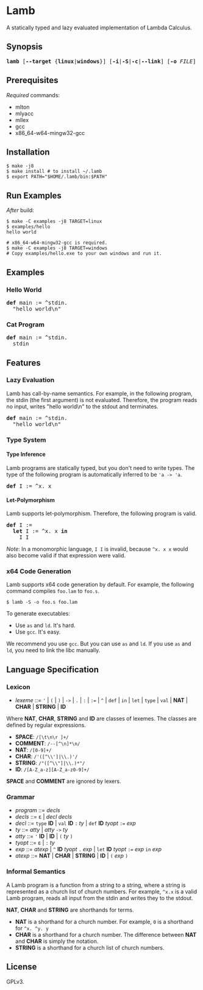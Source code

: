 # Lamb

A statically typed and lazy evaluated implementation of Lambda Calculus.

## Synopsis

<pre>
<b>lamb</b> [<b>--target</b> {<b>linux</b>|<b>windows</b>}] [<b>-i</b>|<b>-S</b>|<b>-c</b>|<b>--link</b>] [<b>-o</b> <i>FILE</i>] <i>FILE</i><b>.lam</b>
</pre>

## Prerequisites

*Required* commands:

- mlton
- mlyacc
- mllex
- gcc
- x86_64-w64-mingw32-gcc

## Installation

```
$ make -j8
$ make install # to install ~/.lamb
$ export PATH="$HOME/.lamb/bin:$PATH"
```

## Run Examples

*After* build:

```
$ make -C examples -j8 TARGET=linux
$ examples/hello
hello world
```

```
# x86_64-w64-mingw32-gcc is required.
$ make -C examples -j8 TARGET=windows
# Copy examples/hello.exe to your own windows and run it.
```

## Examples

### Hello World

<pre>
<b>def</b> main := ^stdin.
  "hello world\n"
</pre>

### Cat Program

<pre>
<b>def</b> main := ^stdin.
  stdin
</pre>

## Features

### Lazy Evaluation

Lamb has call-by-name semantics.
For example, in the following program,
the stdin (the first argument) is not evaluated.
Therefore, the program reads no input, writes "hello world\n" to the stdout and terminates.

<pre>
<b>def</b> main := ^stdin.
  "hello world\n"
</pre>

### Type System

#### Type Inference

Lamb programs are statically typed, but you don't need to write types.
The type of the following program is automatically inferred to be `'a -> 'a`.

<pre>
<b>def</b> I := ^x. x
</pre>

#### Let-Polymorphism

Lamb supports let-polymorphism.
Therefore, the following program is valid.

<pre>
<b>def</b> I :=
  <b>let</b> I := ^x. x <b>in</b>
    I I
</pre>

*Note*: In a monomorphic language, `I I` is invalid,
because `^x. x x` would also become valid if that expression were valid.

### x64 Code Generation

Lamb supports x64 code generation by default. For example, the following command compiles `foo.lam` to `foo.s`.

```
$ lamb -S -o foo.s foo.lam
```

To generate executables:

- Use `as` and `ld`. It's hard.
- Use `gcc`. It's easy.

We recommend you use `gcc`.
But you can use `as` and `ld`.
If you use `as` and `ld`, you need to link the libc manually.

## Language Specification

### Lexicon

- *lexeme* ::= `'` | `(` | `)` | `->` | `.` | `:` | `:=` | `^` | `def` | `in` | `let` | `type` | `val` | **NAT** | **CHAR** | **STRING** | **ID**

Where **NAT**, **CHAR**, **STRING** and **ID** are classes of lexemes.
The classes are defined by regular expressions.

- **SPACE**: `/[\t\n\r ]+/`
- **COMMENT**: `/--[^\n]*\n/`
- **NAT**: `/[0-9]+/`
- **CHAR**: `/'([^\\']|\\.)'/`
- **STRING**: `/"([^\\"]|\\.)*"/`
- **ID**: `/[A-Z_a-z][A-Z_a-z0-9]+/`

**SPACE** and **COMMENT** are ignored by lexers.

### Grammar

- *program* ::= *decls*
- *decls* ::= ε | *decl* *decls*
- *decl* ::= `type` **ID** | `val` **ID** `:` *ty* | `def` **ID** *tyopt* `:=` *exp*
- *ty* ::= *atty* | *atty* `->` *ty*
- *atty* ::= `'` **ID** | **ID** | `(` *ty* `)`
- *tyopt* ::= ε | `:` *ty*
- *exp* ::= *atexp* | `^` **ID** *tyopt* `.` *exp* | `let` **ID** *tyopt* `:=` *exp* `in` *exp*
- *atexp* ::= **NAT** | **CHAR** | **STRING** | **ID** | `(` *exp* `)`

### Informal Semantics

A Lamb program is a function from a string to a string,
where a string is represented as a church list of church numbers.
For example, `^x.x` is a valid Lamb program, reads all input from the stdin and writes they to the stdout.

**NAT**, **CHAR** and **STRING** are shorthands for terms.

- **NAT** is a shorthand for a church number. For example, `0` is a shorthand for `^x. ^y. y`
- **CHAR** is a shorthand for a church number. The difference between **NAT** and **CHAR** is simply the notation.
- **STRING** is a shorthand for a church list of church numbers.

## License

GPLv3.
